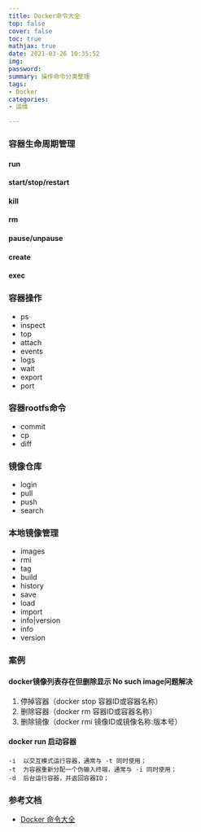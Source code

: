 ```yaml
---
title: Docker命令大全
top: false
cover: false
toc: true
mathjax: true
date: 2021-03-26 10:35:52
img:
password:
summary: 操作命令分类整理
tags:
- Docker
categories:
- 运维

---
```


### 容器生命周期管理
#### run
#### start/stop/restart
#### kill
#### rm
#### pause/unpause
#### create
#### exec

### 容器操作
- ps
- inspect
- top
- attach
- events
- logs
- wait
- export
- port
### 容器rootfs命令
- commit
- cp
- diff
### 镜像仓库
- login
- pull
- push
- search
### 本地镜像管理
- images
- rmi
- tag
- build
- history
- save
- load
- import
- info|version
- info
- version




### 案例
#### docker镜像列表存在但删除显示 No such image问题解决
1. 停掉容器（docker stop 容器ID或容器名称）
2. 删除容器（docker rm 容器ID或容器名称）
3. 删除镜像（docker rmi 镜像ID或镜像名称:版本号）

#### docker run 启动容器
```
-i	以交互模式运行容器，通常与 -t 同时使用；
-t	为容器重新分配一个伪输入终端，通常与 -i 同时使用；
-d	后台运行容器，并返回容器ID；
```


### 参考文档
- [Docker 命令大全](https://www.runoob.com/docker/docker-command-manual.html)